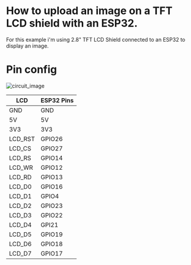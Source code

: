 # How to upload an image on a TFT LCD shield with an ESP32.

For this example i'm using 2.8" TFT LCD Shield connected to an ESP32 to display an image.

# Pin config
![circuit_image](https://github.com/user-attachments/assets/38ae7410-2e3d-42ea-8c24-bc39997436ca)

|  LCD | ESP32 Pins                                      |
|-----------------|-----------------------------------------------|
| GND       | GND                                        |
| 5V         | 5V                                           |
| 3V3         | 3V3                                         |
| LCD_RST        | GPIO26                                          |
| LCD_CS        | GPIO27                                      |
| LCD_RS         | GPIO14                                       |
| LCD_WR     | GPIO12 |
| LCD_RD    | GPIO13                                            |
| LCD_D0         | GPIO16                                         |
| LCD_D1         | GPIO4                                          |
| LCD_D2         | GPIO23                                          |
| LCD_D3         | GPIO22                                           |
| LCD_D4         | GPI21                                         |
| LCD_D5         | GPIO19                                          |
| LCD_D6         | GPIO18                                          |
| LCD_D7         | GPIO17                                         |




